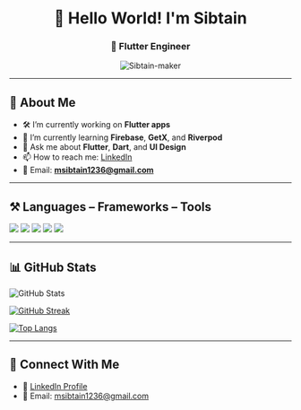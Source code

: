 <h1 align="center">👋 Hello World! I'm Sibtain</h1>
<h3 align="center">🚀 Flutter Engineer</h3>

<p align="center">
  <img src="https://komarev.com/ghpvc/?username=Sibtain-maker&label=Profile%20views&color=0e75b6&style=flat" alt="Sibtain-maker" />
</p>

---

## 🧠 About Me

- 🛠️ I’m currently working on **Flutter apps**
- 🌱 I’m currently learning **Firebase**, **GetX**, and **Riverpod**
- 💬 Ask me about **Flutter**, **Dart**, and **UI Design**
- 📫 How to reach me: [LinkedIn](https://www.linkedin.com/in/sibtainzahid/)
- 📧 Email: **msibtain1236@gmail.com**

---

## ⚒️ Languages – Frameworks – Tools

<p>
  <img src="https://img.shields.io/badge/FLUTTER-02569B?style=for-the-badge&logo=flutter&logoColor=white"/>
  <img src="https://img.shields.io/badge/DART-0175C2?style=for-the-badge&logo=dart&logoColor=white"/>
  <img src="https://img.shields.io/badge/FIREBASE-FFCA28?style=for-the-badge&logo=firebase&logoColor=black"/>
  <img src="https://img.shields.io/badge/SUPABASE-3ECF8E?style=for-the-badge&logo=supabase&logoColor=white"/>
  <img src="https://img.shields.io/badge/GITHUB-181717?style=for-the-badge&logo=github&logoColor=white"/>
</p>

---

## 📊 GitHub Stats

![GitHub Stats](https://github-readme-stats.vercel.app/api?username=Sibtain-maker&show_icons=true&theme=dark)

[![GitHub Streak](https://streak-stats.demolab.com?user=Sibtain-maker&theme=dark)](https://git.io/streak-stats)

[![Top Langs](https://github-readme-stats.vercel.app/api/top-langs/?username=Sibtain-maker&layout=compact&theme=dark)](https://github.com/anuraghazra/github-readme-stats)

---

## 🔗 Connect With Me

- 🔗 [LinkedIn Profile](https://www.linkedin.com/in/sibtainzahid/)
- 📧 Email: msibtain1236@gmail.com
